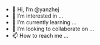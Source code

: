 - 👋 Hi, I’m @yanzhej
- 👀 I’m interested in ...
- 🌱 I’m currently learning ...
- 💞️ I’m looking to collaborate on ...
- 📫 How to reach me ...

<!---
yanzhej/yanzhej is a ✨ special ✨ repository because its `README.md` (this file) appears on your GitHub profile.
You can click the Preview link to take a look at your changes.
--->
